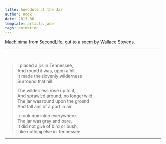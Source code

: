 ```yaml
---
title: Anecdote of the Jar
author: nook
date: 2013-06
template: article.jade
tags: animation
---
```


[Machinima](https://en.wikipedia.org/wiki/Machinima) from [SecondLife](http://secondlife.com/), cut to a poem by Wallace Stevens.  

---
<div class="youtube" id="18oDc4gXS6o"></div><br>
  
> I placed a jar in Tennessee,  
> And round it was, upon a hill.  
> It made the slovenly wilderness     
> Surround that hill.  
>   
> The wilderness rose up to it,  
> And sprawled around, no longer wild.     
> The jar was round upon the ground     
> And tall and of a port in air.  
>   
> It took dominion everywhere.    
> The jar was gray and bare.  
> It did not give of bird or bush,   
> Like nothing else in Tennessee 
 
---